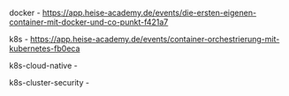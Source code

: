 docker - https://app.heise-academy.de/events/die-ersten-eigenen-container-mit-docker-und-co-punkt-f421a7

k8s - https://app.heise-academy.de/events/container-orchestrierung-mit-kubernetes-fb0eca

k8s-cloud-native - 

k8s-cluster-security - 